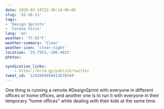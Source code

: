 ```yaml
---
date: 2020-03-24T22:30:14-06:00
slug: '22-26-11'
tags:
- 'Design Sprints'
- 'Corona Virus'
lang: 'en'
weather: '77.65°F'
weather-summary: 'Clear'
weather-icon: 'clear-night'
location: '25.7553,-100.4023'
photos:

syndication_links:
    - https://brid.gy/publish/twitter
tweet_id: '1242669916412678144'
---
```

One thing is running a remote #DesignSprint with everyone in different offices or home offices, and another one is to run it with everyone in their temporary "home offices" while dealing with their kids at the same time.
 
